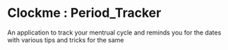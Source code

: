 # Clockme : Period_Tracker
An application to track your mentrual cycle and reminds you  for the dates with various tips and tricks for the same

